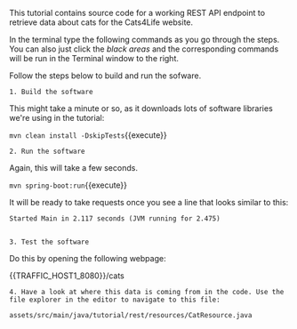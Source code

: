 This tutorial contains source code for a working REST API endpoint to retrieve data about cats for the Cats4Life website.

In the terminal type the following commands as you go through the steps. You can also just click the *black areas* and the corresponding commands will be run in the Terminal window to the right.

Follow the steps below to build and run the sofware.


    1. Build the software

This might take a minute or so, as it downloads lots of software libraries we're using in the tutorial:

`mvn clean install -DskipTests`{{execute}}


    2. Run the software

Again, this will take a few seconds.

`mvn spring-boot:run`{{execute}}

It will be ready to take requests once you see a line that looks similar to this:

    Started Main in 2.117 seconds (JVM running for 2.475)


    3. Test the software

Do this by opening the following webpage:

{{TRAFFIC_HOST1_8080}}/cats


    4. Have a look at where this data is coming from in the code. Use the file explorer in the editor to navigate to this file:

`assets/src/main/java/tutorial/rest/resources/CatResource.java`
